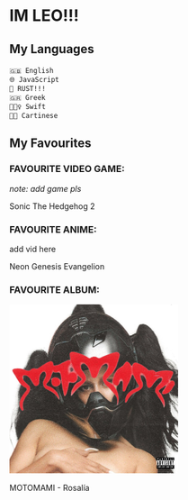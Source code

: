 # IM LEO!!!
## My Languages
	🇬🇧 English
	🌐 JavaScript
	🦀 RUST!!!
	🇬🇷 Greek
	👱🏻‍♀️ Swift
	🧛🏿 Cartinese
## My Favourites
### FAVOURITE VIDEO GAME:
*note: add game pls*

Sonic The Hedgehog 2
### FAVOURITE ANIME:

add vid here

Neon Genesis Evangelion

### FAVOURITE ALBUM:
[<img src="src/motomami.jpg" alt="drawing" width="300"/>](https://open.spotify.com/album/6jbtHi5R0jMXoliU2OS0lo)

MOTOMAMI - Rosalía
